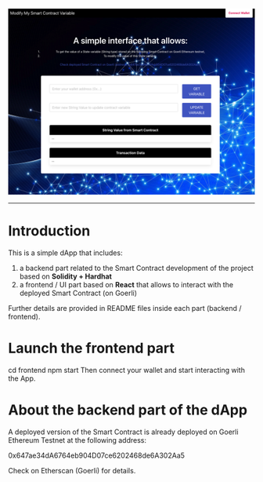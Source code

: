 ![My Image](dapp-screenshot_ModifyMyVariable.png)

---

# Introduction

This is a simple dApp that includes:

1. a backend part related to the Smart Contract development of the project based on **Solidity + Hardhat**
2. a frontend / UI part based on **React** that allows to interact with the deployed Smart Contract (on Goerli)

Further details are provided in README files inside each part (backend / frontend).

# Launch the frontend part

cd frontend
npm start
Then connect your wallet and start interacting with the App.

# About the backend part of the dApp

A deployed version of the Smart Contract is already deployed on Goerli Ethereum Testnet at the following address:

0x647ae34dA6764eb904D07ce6202468de6A302Aa5

Check on Etherscan (Goerli) for details.
